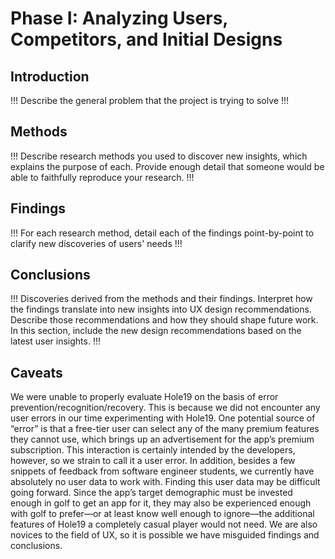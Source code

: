 # Phase I: Analyzing Users, Competitors, and Initial Designs

## Introduction

!!! Describe the general problem that the project is trying to solve !!!

## Methods

!!! Describe research methods you used to discover new insights, which explains the purpose of each. Provide enough detail that someone would be able to faithfully reproduce your research. !!!

## Findings

!!! For each research method, detail each of the findings point-by-point to clarify new discoveries of users' needs !!!

## Conclusions

!!! Discoveries derived from the methods and their findings. Interpret how the findings translate into new insights into UX design recommendations. Describe those recommendations and how they should shape future work. In this section, include the new design recommendations based on the latest user insights. !!!

## Caveats
  We were unable to properly evaluate Hole19 on the basis of error prevention/recognition/recovery. This is because we did not encounter any user errors in our time experimenting with Hole19. One potential source of “error” is that a free-tier user can select any of the many premium features they cannot use, which brings up an advertisement for the app’s premium subscription. This interaction is certainly intended by the developers, however, so we strain to call it a user error.
  In addition, besides a few snippets of feedback from software engineer students, we currently have absolutely no user data to work with. Finding this user data may be difficult going forward. Since the app’s target demographic must be invested enough in golf to get an app for it, they may also be experienced enough with golf to prefer—or at least know well enough to ignore—the additional features of Hole19 a completely casual player would not need. We are also novices to the field of UX, so it is possible we have misguided findings and conclusions.

